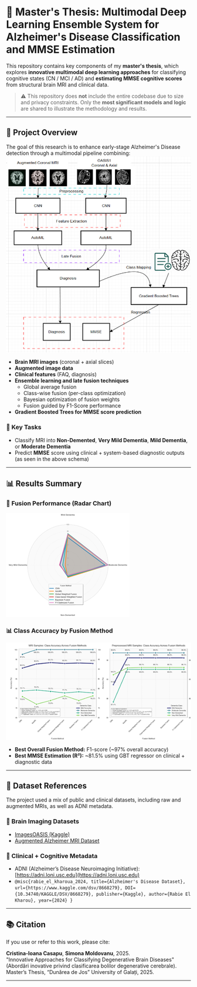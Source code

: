 # 🧠 Master's Thesis: Multimodal Deep Learning Ensemble System for Alzheimer's Disease Classification and MMSE Estimation

This repository contains key components of my **master's thesis**, which explores **innovative multimodal deep learning approaches** for classifying cognitive states (CN / MCI / AD) and **estimating MMSE cognitive scores** from structural brain MRI and clinical data.

> ⚠️ This repository does **not** include the entire codebase due to size and privacy constraints. Only the **most significant models and logic** are shared to illustrate the methodology and results.

---

## 🧪 Project Overview

The goal of this research is to enhance early-stage Alzheimer's Disease detection through a multimodal pipeline combining:
![Workflow](image-3.png)
- **Brain MRI images** (coronal + axial slices)
- **Augmented image data**
- **Clinical features** (FAQ, diagnosis)
- **Ensemble learning and late fusion techniques**
  - Global average fusion
  - Class-wise fusion (per-class optimization)
  - Bayesian optimization of fusion weights
  - Fusion guided by F1-Score performance
- **Gradient Boosted Trees for MMSE score prediction**

### 📌 Key Tasks

- Classify MRI into **Non-Demented**, **Very Mild Dementia**, **Mild Dementia**, or **Moderate Dementia**
- Predict **MMSE** score using clinical + system-based diagnostic outputs (as seen in the above schema)

---

## 📊 Results Summary
### 🧠 Fusion Performance (Radar Chart)

![Fusion Radar Chart](image-2.png)

### 📊 Class Accuracy by Fusion Method

![Fusion Line Charts](image-1.png)

- **Best Overall Fusion Method:** F1-score (~97% overall accuracy)
- **Best MMSE Estimation (R²):** ~81.5% using GBT regressor on clinical + diagnostic data

---

## 📂 Dataset References

The project used a mix of public and clinical datasets, including raw and augmented MRIs, as well as ADNI metadata.

### 🧠 Brain Imaging Datasets

- [ImagesOASIS (Kaggle)](https://www.kaggle.com/datasets/ninadaithal/imagesoasis)
- [Augmented Alzheimer MRI Dataset](https://www.kaggle.com/datasets/uraninjo/augmented-alzheimer-mri-dataset/data)


### 🧾 Clinical + Cognitive Metadata

- ADNI (Alzheimer’s Disease Neuroimaging Initiative):  
  [https://adni.loni.usc.edu](https://adni.loni.usc.edu)
- `@misc{rabie_el_kharoua_2024,
  title={Alzheimer's Disease Dataset},
  url={https://www.kaggle.com/dsv/8668279},
  DOI={10.34740/KAGGLE/DSV/8668279},
  publisher={Kaggle},
  author={Rabie El Kharou},
  year={2024}
}`
---

## 📚 Citation

If you use or refer to this work, please cite:

**Cristina-Ioana Casapu**, **Simona Moldovanu**, 2025.  
"Innovative Approaches for Classifying Degenerative Brain Diseases"(Abordări inovative privind clasificarea bolilor degenerative cerebrale). Master’s Thesis, “Dunărea de Jos” University of Galați, 2025.

---
